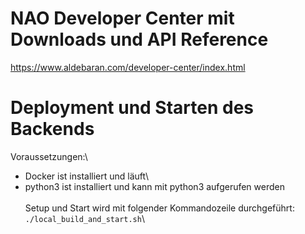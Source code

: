 # NAO Developer Center mit Downloads und API Reference
https://www.aldebaran.com/developer-center/index.html

# Deployment und Starten des Backends

Voraussetzungen:\
- Docker ist installiert und läuft\
- python3 ist installiert und kann mit python3 aufgerufen werden\
\
Setup und Start wird mit folgender Kommandozeile durchgeführt:\
`./local_build_and_start.sh`\

